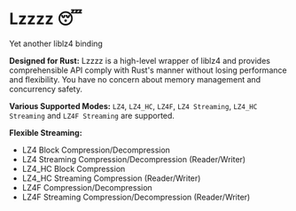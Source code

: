 # Lzzzz 😴
Yet another liblz4 binding

**Designed for Rust:** Lzzzz is a high-level wrapper of liblz4 and provides comprehensible API comply with Rust's manner without losing performance and flexibility. You have no concern about memory management and concurrency safety.

**Various Supported Modes:** `LZ4`, `LZ4_HC`, `LZ4F`, `LZ4 Streaming`, `LZ4_HC Streaming` and `LZ4F Streaming` are supported.

**Flexible Streaming:**

- LZ4 Block Compression/Decompression
- LZ4 Streaming Compression/Decompression (Reader/Writer)
- LZ4_HC Block Compression
- LZ4_HC Streaming Compression (Reader/Writer)
- LZ4F Compression/Decompression
- LZ4F Streaming Compression/Decompression (Reader/Writer)

